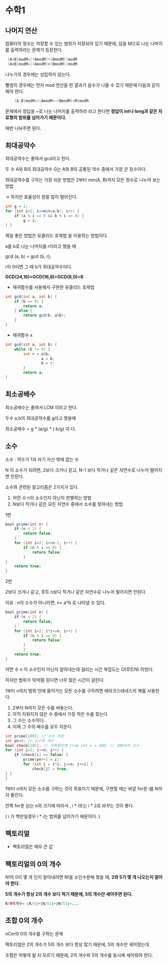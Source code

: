 # 수학1   
   
## 나머지 연산

컴퓨터의 정수는 저장할 수 있는 범위가 저장되어 있기 때문에, 답을 M으로  나눈 나머지를 출력하라는 문제가 등장한다. 

```java
 (A+B)modM=((AmodM)+(BmodM))modM
 (A×B)modM=((AmodM)×(BmodM))modM
```

나누기의 경우에는 성립하지 않는다. 

뺄셈의 경우에는 먼저 mod 연산을 한 결과가 음수가 나올 수 있기 때문에 다음과 같이 해야 한다. 

```java
    (A-B)modM=((AmodM)‒(BmodM)+M)modM
```

문제에서 정답을 ~로 나눈 나머지를 출력하라 라고 한다면 **정답이 int나 long과 같은 자료형의 범위를 넘어가기 때문이다.** 

매번 나눠주면 된다. 

## 최대공약수

최대공약수는 줄여서 gcd라고 한다. 

두 수 A와 B의 최대공약수 G는 A와 B의 공통된 약수 중에서 가장 큰 정수이다. 

최대공약수를 구하는 가장 쉬운 방법은 2부터 min(A, B)까지 모든 정수로 나누어 보는 방법

→ 하지만 효율성이 정말 많이 떨어진다. 

```java
int g = 1;
for (int i=2; i<=min(a,b); i++) {
    if (a % i == 0 && b % i == 0) {
        g = i;
} }
```

제일 좋은 방법은 유클리드 호제법 을 이용하는 방법이다. 

a를 b로 나눈 나머지를 r이라고 했을 때

gcd (a, b) = gcd (b, r);

r이 0이면 그 때 b가 최대공약수이다.

 **GCD(24,16)=GCD(16,8)=GCD(8,0)=8**

- 재귀함수를 사용해서 구현한 유클리드 호제법

```java
int gcd(int a, int b) {
    if (b == 0) {
        return a;
    } else {
        return gcd(b, a%b);
    }
}
```

- 재귀함수 x

```java
int gcd(int a, int b) {
    while (b != 0) {
        int r = a%b;
				a = b;
				b = r; 
		}
		return a; 
}
```

## 최소공배수

최소공배수는 줄여서 LCM 이라고 한다.

두수 a,b의 최대공약수를 g라고 했을때

 최소공배수 = g * (a/g) * ( b/g) 이 다.

## 소수

소수 : 약수가 1과 자기 자신 밖에 없는 수 

N 이 소수가 되려면, 2보다 크거나 같고, N-1 보다 작거나 같은 자연수로 나누어 떨어지면 안된다. 

소수와 관련된 알고리즘은 2가지가 있다.

1. 어떤 수 n이 소수인지 아닌지 판별하는 방법
2. N보다 작거나 같은 모든 자연수 중에서 소수를 찾아내는 방법

1번

```java
bool prime(int n) {
    if (n < 2) {
        return false;
    }
    for (int i=2; i<=n-1; i++) {
        if (n % i == 0) {
            return false;
        }
}
    return true;
}
```

2번

2보다 크거나 같고, 루트 n보다 작거나 같은 자연수로 나누어 떨어지면 안된다.

이유 : n이 소수가 아니라면, n= a*b 로 나타낼 수 있다. 

```java
bool prime(int n) {
    if (n < 2) {
        return false;
    }
    for (int i=2; i*i<=n; i++) {
        if (n % i == 0) {
            return false;
        }
		}
    return true;
}
```

어떤 수  n 이 소수인지 아닌지 알아내는데 걸리는 시간 복잡도는 O(루트N) 이었다.

하지만 범위가 10억쯤 된다면 너무 많은 시간이 걸린다. 

1부터 n까지 범위 안에 들어가는 모든 소수를 구하려면 에라코스테네스의 체를 사용한다. 

1. 2부터 N까지 모든 수를 써놓는다. 
2. 아직 지워지지 않은 수 중에서 가장 작은 수를 찾는다 
3. 그 수는 소수이다.
4. 이제 그 수의 배수를 모두 지운다. 

```java
int prime[100]; // 소수 저장
int pn=0; // 소수의 개수
bool check[101]; // 지워졌으면 true int n = 100; // 100까지 소수
for (int i=2; i<=n; i++) {
    if (check[i] == false) {
        prime[pn++] = i;
        for (int j = i*i; j<=n; j+=i) {
            check[j] = true;
} }
}
```

1부터 n까지 모든 소수를 구하는 것이 목표이기 때문에, 구현할 때는 바깥 for문 i를 N까지 돌린다.

안쪽 for문 (j)는 n의 크기에 따라서 ,  i * i또는 i * 2로 바꾸는 것이 좋다. 

( i 가 백만일경우  i * i는 범위를 넘어가기 때문이다. )

## 팩토리얼

- 팩토리얼은 매우 큰 값

## 팩토리얼의 0의 개수

N!의 0이 몇 개 인지 알아내려면 N!을 소인수분해 했을 때, **2와 5가 몇 개 나오는지 알아야 한다.** 

**5의 개수가 항상 2의 개수 보다 적기 때문에, 5의 개수만 세어주면 된다.** 

```java
N!0의개수= ⌊N/5⌋+⌊N/52⌋+⌊N/53⌋+...
```

## 조합 0의 개수

nCm의 0의 개수를 구하는 문제

팩토리얼은 2의 개수가 5의 개수 보다 항상 많기 때문에, 5의 개수만 세어줬는데 

조합은 어떻게 될 지 모르기 때문에, 2의 개수와 5의 개수를 동시에 세어줘야 한다.